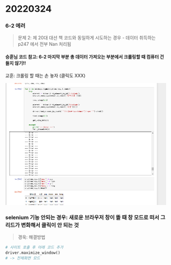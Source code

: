 # 20220324 



### 6-2 에러

> 문제 2: 제 20대 대선 책 코드와 동일하게 시도하는 경우 - 데이터 취득하는 p247 에서 전부 Nan 처리됨

#### 승훈님 코드 참고: 6-2 마지막 부분 총 데이터 가져오는 부분에서 크롤링할 때 컴퓨터 건들지 않기!!

교훈: 크롤링 할 때는 손 놓자 (클릭도 XXX)

![image-20220324211150678](20220324%20(Thu)%20%EC%96%B4%EC%A9%94%EB%84%98%ED%8C%8C%EC%9D%B4%20%EC%8A%A4%ED%84%B0%EB%94%94.assets/image-20220324211150678.png)



### selenium 기능 안되는 경우: 새로운 브라우저 창이 뜰 때 창 모드로 떠서 그리드가 변화해서 클릭이 안 되는 것

> 경욱: 해결방법

```python
# 사이트 호출 후 아래 코드 추가
driver.maximize_window()
# -> 전체화면 모드
```

